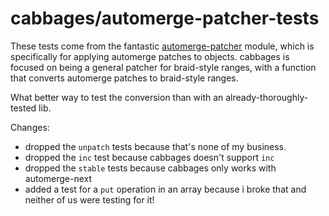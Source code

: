 # cabbages/automerge-patcher-tests

These tests come from the fantastic
[automerge-patcher](https://github.com/onsetsoftware/automerge-patcher) module,
which is specifically for applying automerge patches to objects. cabbages is
focused on being a general patcher for braid-style ranges, with a function that
converts automerge patches to braid-style ranges.

What better way to test the conversion than with an already-thoroughly-tested
lib.

Changes:

- dropped the `unpatch` tests because that's none of my business.
- dropped the `inc` test because cabbages doesn't support `inc`
- dropped the `stable` tests because cabbages only works with automerge-next
- added a test for a `put` operation in an array because i broke that and
  neither of us were testing for it!
